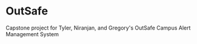 # OutSafe
Capstone project for Tyler, Niranjan, and Gregory's OutSafe Campus Alert Management System
